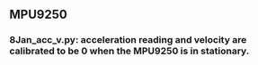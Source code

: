 ## MPU9250
### 8Jan_acc_v.py: acceleration reading and velocity are calibrated to be 0 when the MPU9250 is in stationary.
### 
